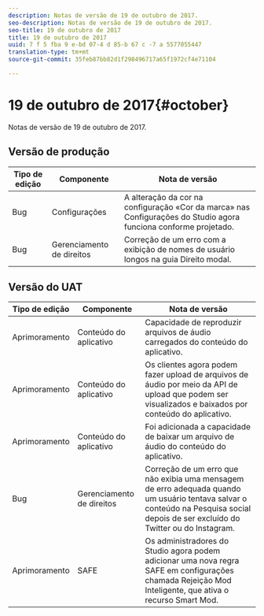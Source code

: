 ```yaml
---
description: Notas de versão de 19 de outubro de 2017.
seo-description: Notas de versão de 19 de outubro de 2017.
seo-title: 19 de outubro de 2017
title: 19 de outubro de 2017
uuid: 7 f 5 fba 9 e-bd 07-4 d 85-b 67 c -7 a 5577055447
translation-type: tm+mt
source-git-commit: 35feb87bb82d1f298496717a65f1972cf4e71104

---
```



# 19 de outubro de 2017{#october}

Notas de versão de 19 de outubro de 2017.

## Versão de produção

| **Tipo de edição** | **Componente** | **Nota de versão** |
|---|---|---|
| Bug | Configurações | A alteração da cor na configuração «Cor da marca» nas Configurações do Studio agora funciona conforme projetado. |
| Bug | Gerenciamento de direitos | Correção de um erro com a exibição de nomes de usuário longos na guia Direito modal. |

## Versão do UAT

| **Tipo de edição** | **Componente** | **Nota de versão** |
|---|---|---|
| Aprimoramento | Conteúdo do aplicativo | Capacidade de reproduzir arquivos de áudio carregados do conteúdo do aplicativo. |
| Aprimoramento | Conteúdo do aplicativo | Os clientes agora podem fazer upload de arquivos de áudio por meio da API de upload que podem ser visualizados e baixados por conteúdo do aplicativo. |
| Aprimoramento | Conteúdo do aplicativo | Foi adicionada a capacidade de baixar um arquivo de áudio do conteúdo do aplicativo. |
| Bug | Gerenciamento de direitos | Correção de um erro que não exibia uma mensagem de erro adequada quando um usuário tentava salvar o conteúdo na Pesquisa social depois de ser excluído do Twitter ou do Instagram. |
| Aprimoramento | SAFE | Os administradores do Studio agora podem adicionar uma nova regra SAFE em configurações chamada Rejeição Mod Inteligente, que ativa o recurso Smart Mod. |


